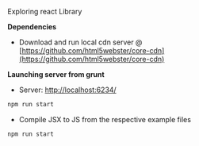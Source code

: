 Exploring react Library

**Dependencies**
* Download and run local cdn server @ [https://github.com/html5webster/core-cdn](https://github.com/html5webster/core-cdn)

**Launching server from grunt**
* Server: [http://localhost:6234/](http://localhost:6234/)
```bash
npm run start
```
* Compile JSX to JS from the respective example files
```bash
npm run start
```